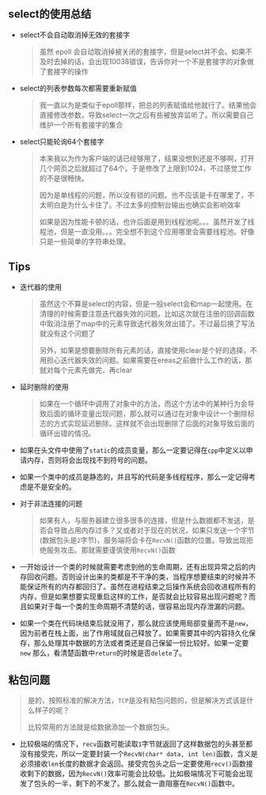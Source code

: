 ## select的使用总结

+ select不会自动取消掉无效的套接字

  > 虽然 epoll 会自动取消掉被关闭的套接字，但是select并不会。如果不及时去掉的话，会出现10038错误，告诉你对一个不是套接字的对象做了套接字的操作

+ select的列表参数每次都需要重新赋值

  > 我一直以为是类似于epoll那样，把总的列表赋值给他就行了。结果他会直接修改参数，导致select一次之后有些被放弃监听了。所以需要自己维护一个所有套接字的集合

+ select只能轮询64个套接字

  > 本来我以为作为客户端的话已经够用了，结果没想到还是不够啊，打开几个网页之后就超过了64个。于是修改了上限到1024，不过感觉工作的不是很畅快。
  >
  > 因为是单线程的问题，所以没有锁的问题。也不应该是卡在哪里了，不太明白是为什么卡住了。不过太多的控制台输出也确实会影响效率
  >
  > 如果是因为性能卡顿的话，也许后面是用到线程池呢。。。虽然开发了线程池，但是一直没用。。。完全想不到这个应用哪里会需要线程池。好像只是一些简单的字符串处理。




## Tips

+ 迭代器的使用

  > 虽然这个不算是select的内容，但是一般select会和map一起使用。在清理的时候需要注意迭代器失效的问题。比如这次就在注册的回调函数中取消注册了map中的元素导致迭代器失效出错了。不过最后换了写法就没有这个问题了
  >
  > 另外，如果是想要删除所有元素的话，直接使用clear是个好的选择，不用担心迭代器失效的问题。如果需要在ereas之前做什么工作的话，那就对每个元素先做完，再clear

+ 延时删除的使用

  > 如果在一个循环中调用了对象中的方法，而这个方法中的某种行为会导致后面的循环变量出现问题，那么就可以通过在对象中设计一个删除标志的方式实现延迟删除。这样就不会出现删除了后面的对象导致后面的循环出错的情况。
  
+ 如果在头文件中使用了`static`的成员变量，那么一定要记得在`cpp`中定义以申请内存，否则将会出现找不到符号的问题。

+ 如果一个类中的成员是静态的，并且写的代码是多线程程序，那么一定记得考虑是不是安全的。

+ 对于非法连接的问题

  > 如果有人，与服务器建立很多很多的连接，但是什么数据都不发送，是否会导致占用内存过多？又或者对于现在的状况，如果只发送一个字节(数据包头是`2`字节)，服务端将会卡在`RecvN()`函数的位置。导致出现拒绝服务攻击。那就需要谨慎使用`RecvN()`函数
  
+ 一开始设计一个类的时候就需要考虑到他的生命周期，还有出现异常之后的内存回收问题。否则设计出来的类都是不干净的类，当程序想要结束的时候并不能保证所有的内存都回归了。虽然在进程结束之后操作系统会回收进程所有的内存，但是如果想要实现重启这样的工作，是否就会比较容易出现问题呢？而且如果对于每一个类的生命周期不清楚的话，很容易出现内存泄漏的问题。

+ 如果一个类在代码块结束后就没用了，那么就应该使用局部变量而不是`new`，因为前者在栈上面，出了作用域就自己释放了。如果需要其中的内容持久化保存，那么处理其中数据的方法或者类还是自己保留一份比较好。如果一定要`new` 那么，看清楚函数中`return`的时候是否`delete`了。





## 粘包问题

> 是的，按照标准的解决方法，`TCP`是没有粘包问题的，但是解决方式该是什么样子的呢？
>
> 比较常用的方法就是给数据添加一个数据包头。



+ 比较极端的情况下，`recv`函数可能读取`1`字节就返回了这样数据包的头甚至都没有接受完，所以一定要封装一个`RecvN(char* data, int len)`函数，含义是必须接收`len`长度的数据才会返回。接受完包头之后一定要使用`recv()`函数接收剩下的数据，因为`RecvN()`效率可能会比较低。比如极端情况下可能会出现发了包头的一半，剩下的不发了。那么就会一直阻塞在`RecvN()`函数中。

